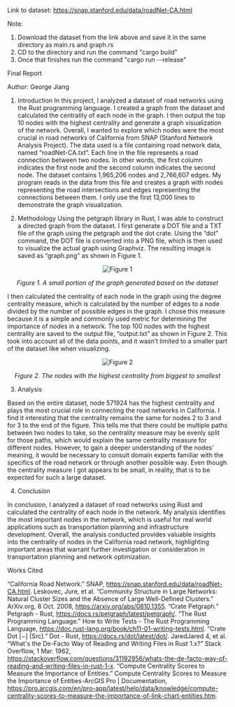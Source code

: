 Link to dataset: https://snap.stanford.edu/data/roadNet-CA.html

Note:
1. Download the dataset from the link above and save it in the same directory as main.rs and graph.rs
2. CD to the directory and run the command "cargo build"
3. Once that finishes run the command "cargo run --release"


Final Report
            
Author: George Jiang

1. Introduction
In this project, I analyzed a dataset of road networks using the Rust programming language. I created a graph from the dataset and calculated the centrality of each node in the graph. I then output the top 10 nodes with the highest centrality and generate a graph visualization of the network. Overall, I wanted to explore which nodes were the most crucial in road networks of California from SNAP (Stanford Network Analysis Project). The data used is a file containing road network data, named “roadNet-CA.txt”. Each line in the file represents a road connection between two nodes. In other words, the first column indicates the first node and the second column indicates the second node. The dataset contains 1,965,206 nodes and 2,766,607 edges. My program reads in the data from this file and creates a graph with nodes representing the road intersections and edges representing the connections between them. I only use the first 13,000 lines to demonstrate the graph visualization.

2. Methodology
Using the petgraph library in Rust, I was able to construct a directed graph from the dataset. I first generate a DOT file and a TXT file of the graph using the petgraph and the dot crate. Using the “dot” command, the DOT file is converted into a PNG file, which is then used to visualize the actual graph using Graphviz. The resulting image is saved as “graph.png” as shown in Figure 1.

<div align="center">

![Figure 1](https://user-images.githubusercontent.com/132787116/236688410-6d4d7f6e-8ae5-4644-a9d0-19bf81ee8719.png)

*Figure 1. A small portion of the graph generated based on the dataset*

</div>

I then calculated the centrality of each node in the graph using the degree centrality measure, which is calculated by the number of edges to a node divided by the number of possible edges in the graph. I chose this measure because it is a simple and commonly used metric for determining the importance of nodes in a network. The top 100 nodes with the highest centrality are saved to the output file, “output.txt” as shown in Figure 2. This took into account all of the data points, and it wasn’t limited to a smaller part of the dataset like when visualizing.

<div align="center">

![Figure 2](https://user-images.githubusercontent.com/132787116/236688416-1294cedf-26ef-4541-8b39-db07dea9aaba.png)

*Figure 2. The nodes with the highest centrality from biggest to smallest*

</div>

3. Analysis

Based on the entire dataset, node 571924 has the highest centrality and plays the most crucial role in connecting the road networks in California. I find it interesting that the centrality remains the same for nodes 2 to 3 and for 3 to the end of the figure. This tells me that there could be multiple paths between two nodes to take, so the centrality measure may be evenly split for those paths, which would explain the same centrality measure for different nodes. However, to gain a deeper understanding of the nodes' meaning, it would be necessary to consult domain experts familiar with the specifics of the road network or through another possible way. Even though the centrality measure I got appears to be small, in reality, that is to be expected for such a large dataset.

4. Conclusion

In conclusion, I analyzed a dataset of road networks using Rust and calculated the centrality of each node in the network. My analysis identifies the most important nodes in the network, which is useful for real world applications such as transportation planning and infrastructure development. Overall, the analysis conducted provides valuable insights into the centrality of nodes in the California road network, highlighting important areas that warrant further investigation or consideration in transportation planning and network optimization.



















Works Cited

“California Road Network.” SNAP, https://snap.stanford.edu/data/roadNet-CA.html.
Leskovec, Jure, et al. “Community Structure in Large Networks: Natural Cluster Sizes and the Absence of Large Well-Defined Clusters.” ArXiv.org, 8 Oct. 2008, https://arxiv.org/abs/0810.1355. 
“Crate Petgraph.” Petgraph - Rust, https://docs.rs/petgraph/latest/petgraph/. 
“The Rust Programming Language.” How to Write Tests - The Rust Programming Language, https://doc.rust-lang.org/book/ch11-01-writing-tests.html. 
“Crate Dot [−] [Src].” Dot - Rust, https://docs.rs/dot/latest/dot/. 
JaredJared 4, et al. “What's the De-Facto Way of Reading and Writing Files in Rust 1.x?” Stack Overflow, 1 Mar. 1962, https://stackoverflow.com/questions/31192956/whats-the-de-facto-way-of-reading-and-writing-files-in-rust-1-x. 
“Compute Centrality Scores to Measure the Importance of Entities.” Compute Centrality Scores to Measure the Importance of Entities-ArcGIS Pro | Documentation, https://pro.arcgis.com/en/pro-app/latest/help/data/knowledge/compute-centrality-scores-to-measure-the-importance-of-link-chart-entities.htm. 

